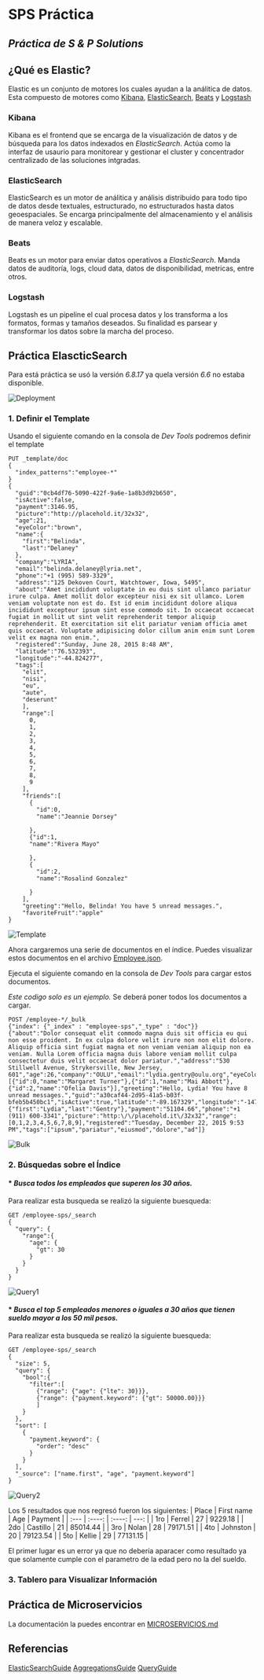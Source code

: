 # SPS Práctica
_Práctica de S & P Solutions_
----------------------------------------------------------------

## ¿Qué es Elastic?
Elastic es un conjunto de motores los cuales ayudan a la análitica de datos. Esta compuesto de motores como [Kibana](https://www.elastic.co/es/what-is/kibana), [ElasticSearch](https://www.elastic.co/es/what-is/elasticsearch), [Beats](https://www.elastic.co/es/beats/) y [Logstash](https://www.elastic.co/es/logstash/)


### Kibana
Kibana es el frontend que se encarga de la visualización de datos y de búsqueda para los datos indexados en *ElasticSearch*.
Actúa como la interfaz de usaurio para monitorear y gestionar el cluster y concentrador centralizado de las soluciones intgradas.

### ElasticSearch
ElasticSearch es un motor de análitica y análisis distribuido para todo tipo de datos desde textuales, estructurado, no estructurados hasta datos geoespaciales. 
Se encarga principalmente del almacenamiento y el análisis de manera veloz y escalable.

### Beats
Beats es un motor para enviar datos operativos a *ElasticSearch*.
Manda datos de auditoría, logs, cloud data, datos de disponibilidad, metricas, entre otros.

### Logstash
Logstash es un pipeline el cual procesa datos y los transforma a los formatos, formas y tamaños deseados.
Su finalidad es parsear y transformar los datos sobre la marcha del proceso.


## Práctica ElascticSearch
Para está práctica se usó la versión *6.8.17* ya quela versión *6.6* no estaba disponible.

![Deployment](./Resources/Deployment.PNG)

### 1. Definir el Template

Usando el siguiente comando en la consola de _Dev Tools_ podremos definir el template
```
PUT _template/doc
{
  "index_patterns":"employee-*"
}
{
  "guid":"0cb4df76-5090-422f-9a6e-1a8b3d92b650",
  "isActive":false,
  "payment":3146.95,
  "picture":"http://placehold.it/32x32",
  "age":21,
  "eyeColor":"brown",
  "name":{
    "first":"Belinda",
    "last":"Delaney"
  },
  "company":"LYRIA",
  "email":"belinda.delaney@lyria.net",
  "phone":"+1 (995) 589-3329",
  "address":"125 Dekoven Court, Watchtower, Iowa, 5495",
  "about":"Amet incididunt voluptate in eu duis sint ullamco pariatur irure culpa. Amet mollit dolor excepteur nisi ex sit ullamco. Lorem veniam voluptate non est do. Est id enim incididunt dolore aliqua incididunt excepteur ipsum sint esse commodo sit. In occaecat occaecat fugiat in mollit ut sint velit reprehenderit tempor aliquip reprehenderit. Et exercitation sit elit pariatur veniam officia amet quis occaecat. Voluptate adipisicing dolor cillum anim enim sunt Lorem velit ex magna non enim.",
  "registered":"Sunday, June 28, 2015 8:48 AM",
  "latitude":"76.532393",
  "longitude":"-44.824277",
  "tags":[
    "elit",
    "nisi",
    "eu",
    "aute",
    "deserunt"
    ],
    "range":[
      0,
      1,
      2,
      3,
      4,
      5,
      6,
      7,
      8,
      9
    ],
    "friends":[
      {
        "id":0,
        "name":"Jeannie Dorsey"
        
      },
      {"id":1,
      "name":"Rivera Mayo"
        
      },
      {
        "id":2,
        "name":"Rosalind Gonzalez"
        
      }
    ],
    "greeting":"Hello, Belinda! You have 5 unread messages.",
    "favoriteFruit":"apple"
}
```

![Template](./Resources/Template.PNG)

Ahora cargaremos una serie de documentos en el índice. Puedes visualizar estos documentos en el archivo [Employee.json](./Resources/Employee.json).

Ejecuta el siguiente comando en la consola de _Dev Tools_ para cargar estos documentos.

_Este codigo solo es un ejemplo._ Se deberá poner todos los documentos a cargar.

```
POST /employee-*/_bulk
{"index": {"_index" : "employee-sps","_type" : "doc"}}
{"about":"Dolor consequat elit commodo magna duis sit officia eu qui non esse proident. In ex culpa dolore velit irure non non elit dolore. Aliquip officia sint fugiat magna et non veniam veniam aliquip non ea veniam. Nulla Lorem officia magna duis labore veniam mollit culpa consectetur duis velit occaecat dolor pariatur.","address":"530 Stillwell Avenue, Strykersville, New Jersey, 601","age":26,"company":"OULU","email":"lydia.gentry@oulu.org","eyeColor":"green","favoriteFruit":"banana","friends":[{"id":0,"name":"Margaret Turner"},{"id":1,"name":"Mai Abbott"},{"id":2,"name":"Ofelia Davis"}],"greeting":"Hello, Lydia! You have 8 unread messages.","guid":"a30caf44-2d95-41a5-b03f-bfeb5b450bc1","isActive":true,"latitude":"-89.167329","longitude":"-147.674081","name":{"first":"Lydia","last":"Gentry"},"payment":"51104.66","phone":"+1 (911) 600-3341","picture":"http:\/\/placehold.it\/32x32","range":[0,1,2,3,4,5,6,7,8,9],"registered":"Tuesday, December 22, 2015 9:53 PM","tags":["ipsum","pariatur","eiusmod","dolore","ad"]}
```

![Bulk](./Resources/Bulk.PNG)

### 2. Búsquedas sobre el Índice

#### * *Busca todos los empleados que superen los 30 años.*

Para realizar esta busqueda se realizó la siguiente buesqueda:
```
GET /employee-sps/_search
{
  "query": {
    "range":{
      "age": {
        "gt": 30
      }
    }
  }
}
```
![Query1](./Resources/Query1.PNG)

#### * *Busca el top 5 empleados menores o iguales a 30 años que tienen sueldo mayor a los 50 mil pesos.*

Para realizar esta busqueda se realizó la siguiente buesqueda:
```
GET /employee-sps/_search
{
  "size": 5, 
  "query": {
    "bool":{
      "filter":[
        {"range": {"age": {"lte": 30}}},
        {"range": {"payment.keyword": {"gt": 50000.00}}}
        ]
    }
  }, 
  "sort": [
    {
      "payment.keyword": {
        "order": "desc"
      }
    }
  ],
  "_source": ["name.first", "age", "payment.keyword"]
}
```
![Query2](./Resources/Query2.PNG)

Los 5 resultados que nos regresó fueron los siguientes:
| Place | First name | Age | Payment |
| :---        |    :----:   |     :----:   |          ---: |
| 1ro | Ferrel | 27 | 9229.18 |
| 2do | Castillo | 21 | 85014.44 |
| 3ro | Nolan | 28 | 79171.51 |
| 4to | Johnston | 20 | 79123.54 |
| 5to | Kellie | 29 | 77131.15 |

El primer lugar es un error ya que no debería aparacer como resultado ya que solamente cumple con el parametro de la edad pero no la del sueldo.

### 3. Tablero para Visualizar Información 

## Práctica de Microservicios
La documentación la puedes encontrar en [MICROSERVICIOS.md](./Microservicios/MICROSERVICIOS.md)

## Referencias
[ElasticSearchGuide](https://www.elastic.co/guide/en/elasticsearch/reference/current/index.html)
[AggregationsGuide](https://www.elastic.co/guide/en/elasticsearch/reference/current/search-aggregations.html)
[QueryGuide](https://www.elastic.co/guide/en/elasticsearch/reference/current/search-your-data.html)